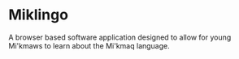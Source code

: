 # Miklingo
A browser based software application designed to allow for young Mi'kmaws to learn about the Mi'kmaq language.
